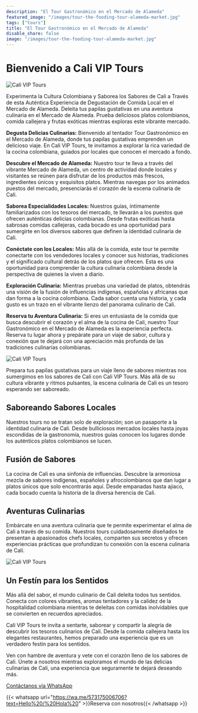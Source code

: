 ```yaml
---
description: "El Tour Gastronómico en el Mercado de Alameda"
featured_image: "/images/tour-the-fooding-tour-alameda-market.jpg"
tags: ["tours"]
title: "El Tour Gastronómico en el Mercado de Alameda"
disable_share: false
image: "/images/tour-the-fooding-tour-alameda-market.jpg"
---
```


# Bienvenido a Cali VIP Tours

![Cali VIP Tours](/images/tour-el-tour-gastronomico-al-mercado-de-alameda-1.jpg)

Experimenta la Cultura Colombiana y Saborea los Sabores de Cali a Través de esta Auténtica Experiencia de Degustación de Comida Local en el Mercado de Alameda. Deleita tus papilas gustativas en una aventura culinaria en el Mercado de Alameda. Prueba deliciosos platos colombianos, comida callejera y frutas exóticas mientras exploras este vibrante mercado.

**Degusta Delicias Culinarias:** Bienvenido al tentador Tour Gastronómico en el Mercado de Alameda, donde tus papilas gustativas emprenden un delicioso viaje. En Cali VIP Tours, te invitamos a explorar la rica variedad de la cocina colombiana, guiados por locales que conocen el mercado a fondo.

**Descubre el Mercado de Alameda:** Nuestro tour te lleva a través del vibrante Mercado de Alameda, un centro de actividad donde locales y visitantes se reúnen para disfrutar de los productos más frescos, ingredientes únicos y exquisitos platos. Mientras navegas por los animados puestos del mercado, presenciarás el corazón de la escena culinaria de Cali.

**Saborea Especialidades Locales:** Nuestros guías, íntimamente familiarizados con los tesoros del mercado, te llevarán a los puestos que ofrecen auténticas delicias colombianas. Desde frutas exóticas hasta sabrosas comidas callejeras, cada bocado es una oportunidad para sumergirte en los diversos sabores que definen la identidad culinaria de Cali.

**Conéctate con los Locales:** Más allá de la comida, este tour te permite conectarte con los vendedores locales y conocer sus historias, tradiciones y el significado cultural detrás de los platos que ofrecen. Esta es una oportunidad para comprender la cultura culinaria colombiana desde la perspectiva de quienes la viven a diario.

**Exploración Culinaria:** Mientras pruebas una variedad de platos, obtendrás una visión de la fusión de influencias indígenas, españolas y africanas que dan forma a la cocina colombiana. Cada sabor cuenta una historia, y cada gusto es un trazo en el vibrante lienzo del panorama culinario de Cali.

**Reserva tu Aventura Culinaria:** Si eres un entusiasta de la comida que busca descubrir el corazón y el alma de la cocina de Cali, nuestro Tour Gastronómico en el Mercado de Alameda es la experiencia perfecta. Reserva tu lugar ahora y prepárate para un viaje de sabor, cultura y conexión que te dejará con una apreciación más profunda de las tradiciones culinarias colombianas.

![Cali VIP Tours](/images/tour-el-tour-gastronomico-al-mercado-de-alameda-3.jpg)

Prepara tus papilas gustativas para un viaje lleno de sabores mientras nos sumergimos en los sabores de Cali con Cali VIP Tours. Más allá de su cultura vibrante y ritmos pulsantes, la escena culinaria de Cali es un tesoro esperando ser saboreado.

## Saboreando Sabores Locales

Nuestros tours no se tratan solo de exploración; son un pasaporte a la identidad culinaria de Cali. Desde bulliciosos mercados locales hasta joyas escondidas de la gastronomía, nuestros guías conocen los lugares donde los auténticos platos colombianos se lucen.

## Fusión de Sabores

La cocina de Cali es una sinfonía de influencias. Descubre la armoniosa mezcla de sabores indígenas, españoles y afrocolombianos que dan lugar a platos únicos que solo encontrarás aquí. Desde empanadas hasta ajiaco, cada bocado cuenta la historia de la diversa herencia de Cali.

## Aventuras Culinarias

Embárcate en una aventura culinaria que te permite experimentar el alma de Cali a través de su comida. Nuestros tours cuidadosamente diseñados te presentan a apasionados chefs locales, comparten sus secretos y ofrecen experiencias prácticas que profundizan tu conexión con la escena culinaria de Cali.

![Cali VIP Tours](/images/tour-el-tour-gastronomico-al-mercado-de-alameda-2.jpg)

## Un Festín para los Sentidos

Más allá del sabor, el mundo culinario de Cali deleita todos tus sentidos. Conecta con colores vibrantes, aromas tentadores y la calidez de la hospitalidad colombiana mientras te deleitas con comidas inolvidables que se convierten en recuerdos apreciados.

Cali VIP Tours te invita a sentarte, saborear y compartir la alegría de descubrir los tesoros culinarios de Cali. Desde la comida callejera hasta los elegantes restaurantes, hemos preparado una experiencia que es un verdadero festín para los sentidos.

Ven con hambre de aventura y vete con el corazón lleno de los sabores de Cali. Únete a nosotros mientras exploramos el mundo de las delicias culinarias de Cali, una experiencia que seguramente te dejará deseando más.

[Contáctanos vía WhatsApp](https://wa.me/573175006706?text=Hello%20/%20Hola%20)

{{< whatsapp url="https://wa.me/573175006706?text=Hello%20/%20Hola%20" >}}Reserva con nosotros{{< /whatsapp >}}